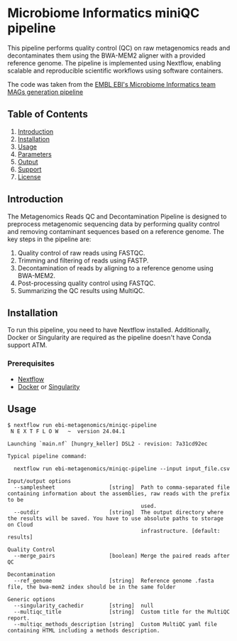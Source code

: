 # Microbiome Informatics miniQC pipeline

This pipeline performs quality control (QC) on raw metagenomics reads and decontaminates them using the BWA-MEM2 aligner with a provided reference genome. The pipeline is implemented using Nextflow, enabling scalable and reproducible scientific workflows using software containers.

The code was taken from the [EMBL EBI's Microbiome Informatics team](https://www.ebi.ac.uk/about/teams/microbiome-informatics) [MAGs generation pipeline](https://github.com/EBI-Metagenomics/genomes-generation)

## Table of Contents
1. [Introduction](#introduction)
2. [Installation](#installation)
3. [Usage](#usage)
4. [Parameters](#parameters)
5. [Output](#output)
6. [Support](#support)
7. [License](#license)

## Introduction

The Metagenomics Reads QC and Decontamination Pipeline is designed to preprocess metagenomic sequencing data by performing quality control and removing contaminant sequences based on a reference genome. The key steps in the pipeline are:
1. Quality control of raw reads using FASTQC.
2. Trimming and filtering of reads using FASTP.
3. Decontamination of reads by aligning to a reference genome using BWA-MEM2.
4. Post-processing quality control using FASTQC.
5. Summarizing the QC results using MultiQC.

## Installation

To run this pipeline, you need to have Nextflow installed. Additionally, Docker or Singularity are required as the pipeline doesn't have Conda support ATM.

### Prerequisites

- [Nextflow](https://www.nextflow.io/)
- [Docker](https://www.docker.com/) or [Singularity](https://sylabs.io/singularity/)

## Usage

```
$ nextflow run ebi-metagenomics/miniqc-pipeline
 N E X T F L O W   ~  version 24.04.1

Launching `main.nf` [hungry_keller] DSL2 - revision: 7a31cd92ec

Typical pipeline command:

  nextflow run ebi-metagenomics/miniqc-pipeline --input input_file.csv

Input/output options
  --samplesheet                 [string]  Path to comma-separated file containing information about the assemblies, raw reads with the prefix to be 
                                          used. 
  --outdir                      [string]  The output directory where the results will be saved. You have to use absolute paths to storage on Cloud 
                                          infrastructure. [default: results] 

Quality Control
  --merge_pairs                 [boolean] Merge the paired reads after QC

Decontamination
  --ref_genome                  [string]  Reference genome .fasta file, the bwa-mem2 index should be in the same folder

Generic options
  --singularity_cachedir        [string]  null
  --multiqc_title               [string]  Custom title for the MultiQC report.
  --multiqc_methods_description [string]  Custom MultiQC yaml file containing HTML including a methods description.
```